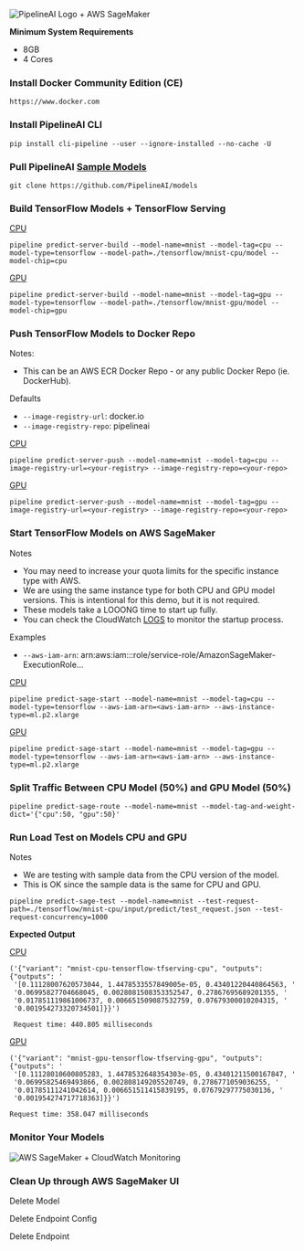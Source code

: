 ![PipelineAI Logo](http://pipeline.ai/assets/img/logo/pipelineai-split-black-258x62.png) + AWS SageMaker

**Minimum System Requirements**
* 8GB
* 4 Cores

### Install Docker Community Edition (CE)
```
https://www.docker.com
```

### Install PipelineAI CLI
```
pip install cli-pipeline --user --ignore-installed --no-cache -U 
```

### Pull PipelineAI [Sample Models](https://github.com/PipelineAI/models)
```
git clone https://github.com/PipelineAI/models
```

### Build TensorFlow Models + TensorFlow Serving
[CPU](https://github.com/PipelineAI/models/tree/master/tensorflow/mnist-cpu)
```
pipeline predict-server-build --model-name=mnist --model-tag=cpu --model-type=tensorflow --model-path=./tensorflow/mnist-cpu/model --model-chip=cpu
```

[GPU](https://github.com/PipelineAI/models/tree/master/tensorflow/mnist-gpu)
```
pipeline predict-server-build --model-name=mnist --model-tag=gpu --model-type=tensorflow --model-path=./tensorflow/mnist-gpu/model --model-chip=gpu
```

### Push TensorFlow Models to Docker Repo
Notes:  
* This can be an AWS ECR Docker Repo - or any public Docker Repo (ie. DockerHub).

Defaults
* `--image-registry-url`:  docker.io
* `--image-registry-repo`:  pipelineai

[CPU](https://github.com/PipelineAI/models/tree/master/tensorflow/mnist-cpu)
```
pipeline predict-server-push --model-name=mnist --model-tag=cpu --image-registry-url=<your-registry> --image-registry-repo=<your-repo>
```

[GPU](https://github.com/PipelineAI/models/tree/master/tensorflow/mnist-gpu)
```
pipeline predict-server-push --model-name=mnist --model-tag=gpu --image-registry-url=<your-registry> --image-registry-repo=<your-repo>
```

### Start TensorFlow Models on AWS SageMaker
Notes
* You may need to increase your quota limits for the specific instance type with AWS.
* We are using the same instance type for both CPU and GPU model versions.  This is intentional for this demo, but it is not required.
* These models take a LOOONG time to start up fully.
* You can check the CloudWatch [LOGS](#monitor-your-models) to monitor the startup process.

Examples
* `--aws-iam-arn`: arn:aws:iam::<account-number>:role/service-role/AmazonSageMaker-ExecutionRole...

[CPU](https://github.com/PipelineAI/models/tree/master/tensorflow/mnist-cpu)
```
pipeline predict-sage-start --model-name=mnist --model-tag=cpu --model-type=tensorflow --aws-iam-arn=<aws-iam-arn> --aws-instance-type=ml.p2.xlarge
```

[GPU](https://github.com/PipelineAI/models/tree/master/tensorflow/mnist-gpu)
```
pipeline predict-sage-start --model-name=mnist --model-tag=gpu --model-type=tensorflow --aws-iam-arn=<aws-iam-arn> --aws-instance-type=ml.p2.xlarge
```

### Split Traffic Between CPU Model (50%) and GPU Model (50%)
```
pipeline predict-sage-route --model-name=mnist --model-tag-and-weight-dict='{"cpu":50, "gpu":50}'
```

### Run Load Test on Models CPU and GPU
Notes
* We are testing with sample data from the CPU version of the model.  
* This is OK since the sample data is the same for CPU and GPU.
```
pipeline predict-sage-test --model-name=mnist --test-request-path=./tensorflow/mnist-cpu/input/predict/test_request.json --test-request-concurrency=1000
```

**Expected Output**

[CPU](https://github.com/PipelineAI/models/tree/master/tensorflow/mnist-cpu)
```
('{"variant": "mnist-cpu-tensorflow-tfserving-cpu", "outputs":{"outputs": '
 '[0.11128007620573044, 1.4478533557849005e-05, 0.43401220440864563, '
 '0.06995827704668045, 0.0028081508353352547, 0.27867695689201355, '
 '0.017851119861006737, 0.006651509087532759, 0.07679300010204315, '
 '0.001954273320734501]}}')
 
 Request time: 440.805 milliseconds
 ```
 
[GPU](https://github.com/PipelineAI/models/tree/master/tensorflow/mnist-gpu)
```
('{"variant": "mnist-gpu-tensorflow-tfserving-gpu", "outputs":{"outputs": '
 '[0.11128010600805283, 1.4478532648354303e-05, 0.43401211500167847, '
 '0.06995825469493866, 0.002808149205520749, 0.2786771059036255, '
 '0.01785111241042614, 0.006651511415839195, 0.07679297775030136, '
 '0.001954274717718363]}}')

Request time: 358.047 milliseconds
```

### Monitor Your Models
![AWS SageMaker + CloudWatch Monitoring](http://pipeline.ai/assets/img/sagemaker-cloudwatch-links.png)

### Clean Up through AWS SageMaker UI

Delete Model

Delete Endpoint Config

Delete Endpoint
